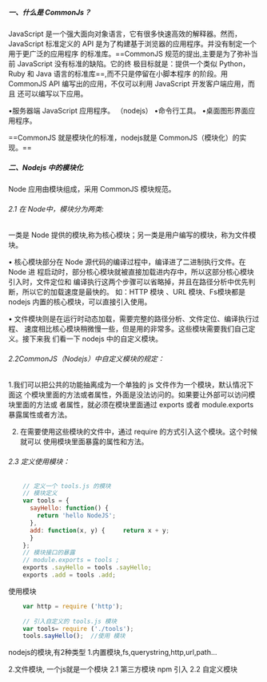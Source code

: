 ##### 一、什么是 CommonJs？ 
 
 
JavaScript 是一个强大面向对象语言，它有很多快速高效的解释器。然而， JavaScript 标准定义的 API 是为了构建基于浏览器的应用程序。并没有制定一个用于更广泛的应用程序 的标准库。==CommonJS 规范的提出,主要是为了弥补当前 JavaScript 没有标准的缺陷。它的终 极目标就是：提供一个类似 Python，Ruby 和 Java 语言的标准库==,而不只是停留在小脚本程序 的阶段。用 CommonJS API 编写出的应用，不仅可以利用 JavaScript 开发客户端应用，而且 还可以编写以下应用。 
 
•服务器端 JavaScript 应用程序。 （nodejs） •命令行工具。 •桌面图形界面应用程序。 
 
==CommonJS 就是模块化的标准，nodejs就是 CommonJS（模块化）的实现。==


##### 二、Nodejs 中的模块化 
Node 应用由模块组成，采用 CommonJS 模块规范。 
 
###### 2.1 在 Node中，模块分为两类: 
 
一类是 Node 提供的模块,称为核心模块；另一类是用户编写的模块，称为文件模块。 
 
• 核心模块部分在 Node 源代码的编译过程中，编译进了二进制执行文件。在 Node 进 程启动时，部分核心模块就被直接加载进内存中，所以这部分核心模块引入时，文件定位和 编译执行这两个步骤可以省略掉，并且在路径分析中优先判断，所以它的加载速度是最快的。 如：HTTP 模块 、URL 模块、Fs模块都是 nodejs 内置的核心模块，可以直接引入使用。
 
 
• 文件模块则是在运行时动态加载，需要完整的路径分析、文件定位、编译执行过程、 速度相比核心模块稍微慢一些，但是用的非常多。这些模块需要我们自己定义。接下来我 们看一下 nodejs 中的自定义模块。 
 
 
 
###### 2.2CommonJS（Nodejs）中自定义模块的规定： 
 
1.我们可以把公共的功能抽离成为一个单独的 js 文件作为一个模块，默认情况下面这 个模块里面的方法或者属性，外面是没法访问的。如果要让外部可以访问模块里面的方法或 者属性，就必须在模块里面通过  exports 或者 module.exports 暴露属性或者方法。 
 
2. 在需要使用这些模块的文件中，通过 require 的方式引入这个模块。这个时候就可以 使用模块里面暴露的属性和方法。 


###### 2.3 定义使用模块： 

```js
    // 定义一个 tools.js 的模块 
    // 模块定义
    var tools = { 
      sayHello: function() { 
        return 'hello NodeJS'; 
      }, 
      add: function(x, y) {     return x + y; 
      } 
    }; 
    // 模块接口的暴露 
    // module.exports = tools ; 
    exports .sayHello = tools .sayHello; 
    exports .add = tools .add; 

```

 使用模块 

```js
    var http = require ('http'); 
    
    // 引入自定义的 tools.js 模块 
    var tools= require ('./tools'); 
    tools.sayHello();  //使用 模块 

```


nodejs的模块,有2种类型
1.内置模块,fs,querystring,http,url,path...

2.文件模块, 一个js就是一个模块
    2.1 第三方模块 npm 引入
    2.2 自定义模块 